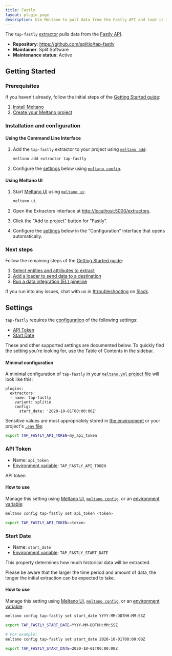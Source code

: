 ```yaml
---
title: Fastly
layout: plugin_page
description: Use Meltano to pull data from the Fastly API and load it into Snowflake, PostgreSQL, and more
---
```



The `tap-fastly` [extractor](https://meltano.com/plugins/extractors/) pulls data from the [Fastly API](https://developer.fastly.com/reference/api/).

- **Repository**: <https://github.com/splitio/tap-fastly>
- **Maintainer**: Split Software
- **Maintenance status**: Active

## Getting Started

### Prerequisites

If you haven't already, follow the initial steps of the [Getting Started guide](https://docs.meltano.com/getting-started.html):

1. [Install Meltano](https://docs.meltano.com/getting-started.html#install-meltano)
1. [Create your Meltano project](https://docs.meltano.com/getting-started.html#create-your-meltano-project)

### Installation and configuration

#### Using the Command Line Interface

1. Add the `tap-fastly` extractor to your project using [`meltano add`](https://docs.meltano.com/command-line-interface.html#add):

    ```bash
    meltano add extractor tap-fastly
    ```

1. Configure the [settings](#settings) below using [`meltano config`](https://docs.meltano.com/command-line-interface.html#config).

#### Using Meltano UI

1. Start [Meltano UI](https://docs.meltano.com/ui.html) using [`meltano ui`](https://docs.meltano.com/command-line-interface.html#ui):

    ```bash
    meltano ui
    ```

1. Open the Extractors interface at <http://localhost:5000/extractors>.
1. Click the "Add to project" button for "Fastly".
1. Configure the [settings](#settings) below in the "Configuration" interface that opens automatically.

### Next steps

Follow the remaining steps of the [Getting Started guide](https://docs.meltano.com/getting-started.html):

1. [Select entities and attributes to extract](https://docs.meltano.com/getting-started.html#select-entities-and-attributes-to-extract)
1. [Add a loader to send data to a destination](https://docs.meltano.com/getting-started.html#add-a-loader-to-send-data-to-a-destination)
1. [Run a data integration (EL) pipeline](https://docs.meltano.com/getting-started.html#run-a-data-integration-el-pipeline)

If you run into any issues, chat with us in [#troubleshooting](https://meltano.slack.com/archives/C01TCRBBJD7) on [Slack](https://meltano.com/slack).

## Settings

`tap-fastly` requires the [configuration](https://docs.meltano.com/configuration.html) of the following settings:

- [API Token](#api-token)
- [Start Date](#start-date)

These and other supported settings are documented below.
To quickly find the setting you're looking for, use the Table of Contents in the sidebar.

#### Minimal configuration

A minimal configuration of `tap-fastly` in your [`meltano.yml` project file](https://docs.meltano.com/concepts/project#meltano-yml-project-file) will look like this:

```yml{5-6}
plugins:
  extractors:
  - name: tap-fastly
    variant: splitio
    config:
      start_date: '2020-10-01T00:00:00Z'
```

Sensitive values are most appropriately stored in [the environment](https://docs.meltano.com/configuration.html#configuring-settings) or your project's [`.env` file](https://docs.meltano.com/concepts/project#env):

```bash
export TAP_FASTLY_API_TOKEN=my_api_token
```

### API Token

- Name: `api_token`
- [Environment variable](https://docs.meltano.com/configuration.html#configuring-settings): `TAP_FASTLY_API_TOKEN`

API token

#### How to use

Manage this setting using [Meltano UI](#using-meltano-ui), [`meltano config`](https://docs.meltano.com/command-line-interface.html#config), or an [environment variable](https://docs.meltano.com/configuration.html#configuring-settings):

```bash
meltano config tap-fastly set api_token <token>

export TAP_FASTLY_API_TOKEN=<token>
```

### Start Date

- Name: `start_date`
- [Environment variable](https://docs.meltano.com/configuration.html#configuring-settings): `TAP_FASTLY_START_DATE`

This property determines how much historical data will be extracted.

Please be aware that the larger the time period and amount of data, the longer the initial extraction can be expected to take.

#### How to use

Manage this setting using [Meltano UI](#using-meltano-ui), [`meltano config`](https://docs.meltano.com/command-line-interface.html#config), or an [environment variable](https://docs.meltano.com/configuration.html#configuring-settings):

```bash
meltano config tap-fastly set start_date YYYY-MM-DDTHH:MM:SSZ

export TAP_FASTLY_START_DATE=YYYY-MM-DDTHH:MM:SSZ

# For example:
meltano config tap-fastly set start_date 2020-10-01T00:00:00Z

export TAP_FASTLY_START_DATE=2020-10-01T00:00:00Z
```
